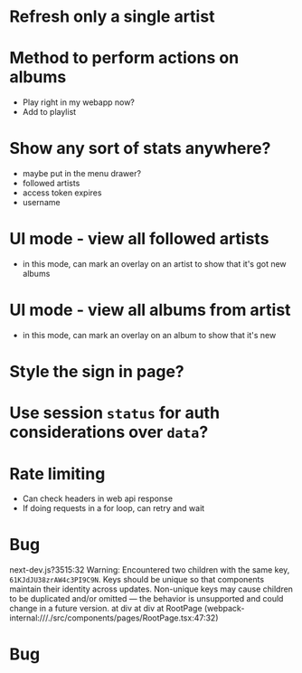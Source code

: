 # Refresh only a single artist

# Method to perform actions on albums

- Play right in my webapp now?
- Add to playlist

# Show any sort of stats anywhere?

- maybe put in the menu drawer?
- followed artists
- access token expires
- username

# UI mode - view all followed artists

- in this mode, can mark an overlay on an artist to show that it's got new albums

# UI mode - view all albums from artist

- in this mode, can mark an overlay on an album to show that it's new

# Style the sign in page?

# Use session `status` for auth considerations over `data`?

# Rate limiting

- Can check headers in web api response
- If doing requests in a for loop, can retry and wait

# Bug

next-dev.js?3515:32 Warning: Encountered two children with the same key, `61KJdJU38zrAW4c3PI9C9N`. Keys should be unique so that components maintain their identity across updates. Non-unique keys may cause children to be duplicated and/or omitted — the behavior is unsupported and could change in a future version.
at div
at div
at RootPage (webpack-internal:///./src/components/pages/RootPage.tsx:47:32)

# Bug
